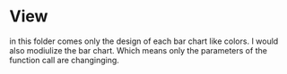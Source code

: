 # View

in this folder comes only the design of each bar chart like colors.
I would also modiulize the bar chart. Which means only the parameters of the function call are changinging.